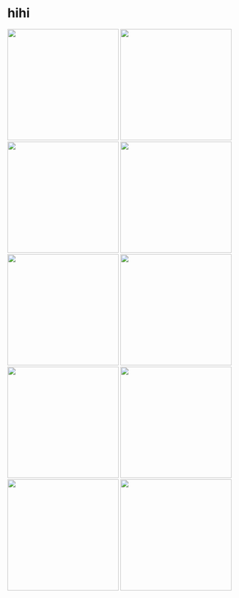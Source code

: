 # hihi
 <img width="250" src="https://user-images.githubusercontent.com/63664661/79888457-aab0c280-8437-11ea-9391-8bcf863e9cb3.png">
<img width="250" src="https://user-images.githubusercontent.com/63664661/79889350-daac9580-8438-11ea-82dd-5ad0a9ef8bc0.png">
<img width="250" src="https://user-images.githubusercontent.com/63664661/79889663-53abed00-8439-11ea-9772-f592e8bebf33.png">
<img width="250" src="https://user-images.githubusercontent.com/63664661/79889799-7e964100-8439-11ea-9ca5-7866ba50a482.png">
<img width="250" src="https://user-images.githubusercontent.com/63664661/79890063-e482c880-8439-11ea-89d2-cbac495204b2.png">
<img width="250" src="https://user-images.githubusercontent.com/63664661/79890092-ef3d5d80-8439-11ea-92b7-7e3115df185b.png">

<img width="250" src="https://user-images.githubusercontent.com/63664661/79891174-979ff180-843b-11ea-953c-a5dad1afebf1.png">
<img width="250" src="https://user-images.githubusercontent.com/63664661/79891231-aa1a2b00-843b-11ea-83de-0bea86b3e203.png">
<img width="250" src="https://user-images.githubusercontent.com/63664661/79891254-b1d9cf80-843b-11ea-9cc1-0053a78a886a.png">
<img width="250" src="https://user-images.githubusercontent.com/63664661/79891281-bc946480-843b-11ea-9744-9f2dd6952184.png">
